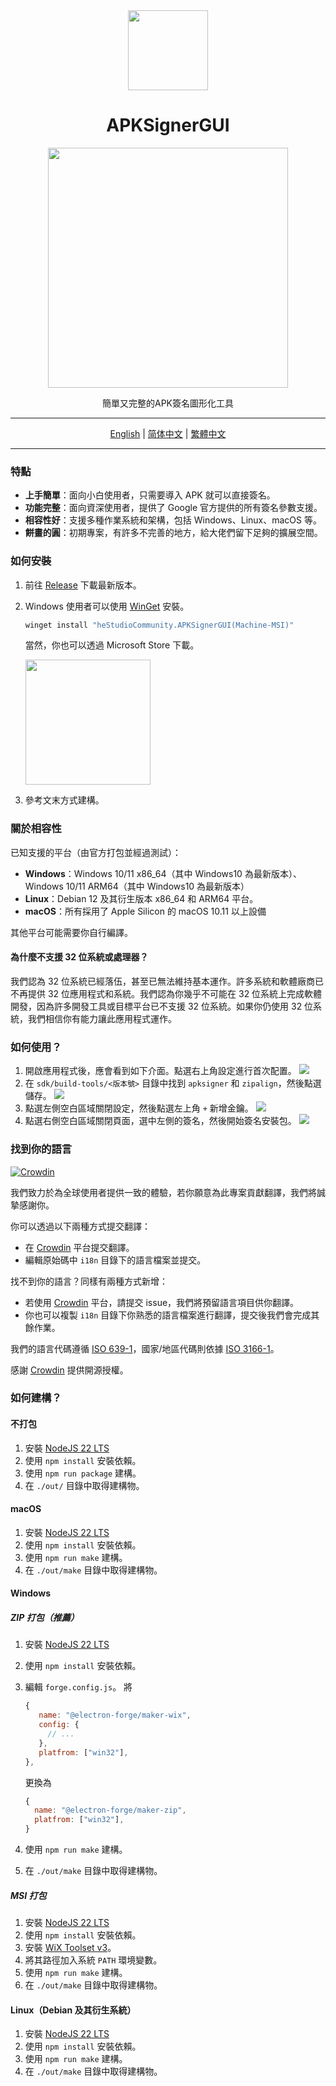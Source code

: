 <div align="center">
   <img src="./../../icons/icon.png" width="128px" />
   <h1 style="text-align: center">APKSignerGUI</h1>
   <img src="./../../images/apphome.png" width="384px"/>
   <p style="text-align: center">簡單又完整的APK簽名圖形化工具</p>
</div>

---

<div align="center">
   <a href="../../README.md">English</a> | 
   <a href="./README_CN.md">简体中文</a> | 
   <a href="./README_HK.md">繁體中文</a>
</div>

---

### 特點

- **上手簡單**：面向小白使用者，只需要導入 APK 就可以直接簽名。
- **功能完整**：面向資深使用者，提供了 Google 官方提供的所有簽名參數支援。
- **相容性好**：支援多種作業系統和架構，包括 Windows、Linux、macOS 等。
- **餅畫的圓**：初期專案，有許多不完善的地方，給大佬們留下足夠的擴展空間。

### 如何安裝

1. 前往 [Release](https://github.com/hestudio-community/apksigner-gui/releases/latest) 下載最新版本。
2. Windows 使用者可以使用 [WinGet](https://learn.microsoft.com/zh-tw/windows/package-manager/winget/) 安裝。

   ```powershell
   winget install "heStudioCommunity.APKSignerGUI(Machine-MSI)"
   ```

   當然，你也可以透過 Microsoft Store 下載。

   <a href="https://apps.microsoft.com/detail/9n3q8bk8dp86?mode=direct">
   <img src="https://get.microsoft.com/images/zh-tw%20dark.svg" width="200"/>
   </a>

3. 參考文末方式建構。

### 關於相容性

已知支援的平台（由官方打包並經過測試）：

- **Windows**：Windows 10/11 x86_64（其中 Windows10 為最新版本）、Windows 10/11 ARM64（其中 Windows10 為最新版本）
- **Linux**：Debian 12 及其衍生版本 x86_64 和 ARM64 平台。
- **macOS**：所有採用了 Apple Silicon 的 macOS 10.11 以上設備

其他平台可能需要你自行編譯。

#### 為什麼不支援 32 位系統或處理器？

我們認為 32 位系統已經落伍，甚至已無法維持基本運作。許多系統和軟體廠商已不再提供 32 位應用程式和系統。我們認為你幾乎不可能在 32 位系統上完成軟體開發，因為許多開發工具或目標平台已不支援 32 位系統。如果你仍使用 32 位系統，我們相信你有能力讓此應用程式運作。

### 如何使用？

1. 開啟應用程式後，應會看到如下介面。點選右上角設定進行首次配置。
   ![](./../../images/1.png)
2. 在 `sdk/build-tools/<版本號>` 目錄中找到 `apksigner` 和 `zipalign`，然後點選儲存。
   ![](./../../images/2.png)
3. 點選左側空白區域關閉設定，然後點選左上角 `+` 新增金鑰。
   ![](./../../images/3.png)
4. 點選右側空白區域關閉頁面，選中左側的簽名，然後開始簽名安裝包。
   ![](./../../images/apphome.png)

### 找到你的語言

[![Crowdin](https://badges.crowdin.net/apksignergui/localized.svg)](https://crowdin.com/project/apksignergui)

我們致力於為全球使用者提供一致的體驗，若你願意為此專案貢獻翻譯，我們將誠摯感謝你。

你可以透過以下兩種方式提交翻譯：

- 在 [Crowdin](https://crowdin.com/project/apksignergui) 平台提交翻譯。
- 編輯原始碼中 `i18n` 目錄下的語言檔案並提交。

找不到你的語言？同樣有兩種方式新增：

- 若使用 [Crowdin](https://crowdin.com/project/apksignergui) 平台，請提交 issue，我們將預留語言項目供你翻譯。
- 你也可以複製 `i18n` 目錄下你熟悉的語言檔案進行翻譯，提交後我們會完成其餘作業。

我們的語言代碼遵循 [ISO 639-1](https://zh.wikipedia.org/wiki/ISO_639-1)，國家/地區代碼則依據 [ISO 3166-1](https://zh.wikipedia.org/wiki/ISO_3166-1)。

感謝 [Crowdin](https://crowdin.com/) 提供開源授權。

### 如何建構？

#### 不打包

1. 安裝 [NodeJS 22 LTS](https://nodejs.org/)
2. 使用 `npm install` 安裝依賴。
3. 使用 `npm run package` 建構。
4. 在 `./out/` 目錄中取得建構物。

#### macOS

1. 安裝 [NodeJS 22 LTS](https://nodejs.org/)
2. 使用 `npm install` 安裝依賴。
3. 使用 `npm run make` 建構。
4. 在 `./out/make` 目錄中取得建構物。

#### Windows

##### ZIP 打包（推薦）

1. 安裝 [NodeJS 22 LTS](https://nodejs.org/)
2. 使用 `npm install` 安裝依賴。
3. 編輯 `forge.config.js`。
   將

   ```javascript
   {
      name: "@electron-forge/maker-wix",
      config: {
        // ...
      },
      platfrom: ["win32"],
   },
   ```

   更換為

   ```javascript
   {
     name: "@electron-forge/maker-zip",
     platfrom: ["win32"],
   }
   ```

4. 使用 `npm run make` 建構。
5. 在 `./out/make` 目錄中取得建構物。

##### MSI 打包

1. 安裝 [NodeJS 22 LTS](https://nodejs.org/)
2. 使用 `npm install` 安裝依賴。
3. 安裝 [WiX Toolset v3](https://github.com/wixtoolset/wix3/releases/download/wix3141rtm/wix314-binaries.zip)。
4. 將其路徑加入系統 `PATH` 環境變數。
5. 使用 `npm run make` 建構。
6. 在 `./out/make` 目錄中取得建構物。

#### Linux（Debian 及其衍生系統）

1. 安裝 [NodeJS 22 LTS](https://nodejs.org/)
2. 使用 `npm install` 安裝依賴。
3. 使用 `npm run make` 建構。
4. 在 `./out/make` 目錄中取得建構物。
